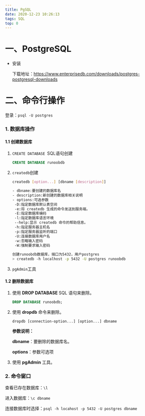 ```yaml
---
title: PgSQL
date: 2020-12-23 10:26:13
tags: SQL
top: 0
---
```


# 一、PostgreSQL

- 安装

  下载地址：https://www.enterprisedb.com/downloads/postgres-postgresql-downloads

# 二、命令行操作

登录：`psql -U postgres`

<!--more-->

### 1. 数据库操作

#### 1.1 创建数据库

1. `CREATE DATABASE	`SQL语句创建

   ```sql
   CREATE DATABASE runoobdb
   ```

2. `createdb`创建

   ```bash
   createdb [option...] [dbname [description]]
   
   - dbname:要创建的数据库名
   - description:新创建的数据库相关说明
   - options:可选参数
   	-D:指定数据库默认表空间
   	-e:将 createdb 生成的命令发送到服务端。
   	-E:指定数据库编码
   	-l:指定数据库语言环境
   	--help:显示 createdb 命令的帮助信息。
   	-h:指定服务器主机名
   	-p:指定服务器监听的端口
   	-U:连接数据库用户名
   	-w:忽略输入密码
   	-W:强制要求输入密码
   	
   创建runoobdb数据库，端口为5432，用户postgres
   > createdb -h localhost -p 5432 -U postgres runoobdb
   ```

3. `pgAdmin`工具

#### 1.2 删除数据库

1. 使用 **DROP DATABASE** SQL 语句来删除。

   ```sql
   DROP DATABASE runoobdb;
   ```

2. 使用 **dropdb** 命令来删除。

   ```pgdql
   dropdb [connection-option...] [option...] dbname
   ```

   **参数说明：**

   **dbname**：要删除的数据库名。

   **options**：参数可选项

3. 使用 **pgAdmin** 工具。

### 2. 命令窗口

查看已存在数据库：`\l`

进入数据库：`\c dbname`

连接数据库时选择：`psql -h locahost -p 5432 -U postgres dbname`

